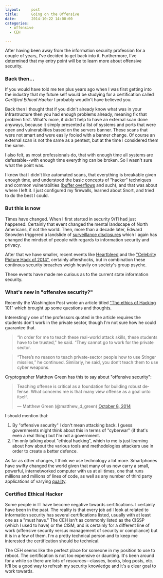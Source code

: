 ```yaml
---
layout:     post
title:      Going on the Offensive
date:       2014-10-22 14:00:00
categories:
  - offensive
  - CEH

---
```


After having been away from the information security profession for a couple of years, I've decided to get back into it. Furthermore, I've determined that my entry point will be to learn more about offensive security.

<!-- more -->

### Back then...

If you would have told me ten plus years ago when I was first getting into the industry that my future self would be studying for a certification called _Certified Ethical Hacker_ I probably woudln't have believed you.

Back then I thought that if you didn't already know what was in your infrastructure then you had enough problems already, meaning fix that problem first. What's more, it didn't help to have an external scan done anyways, because it simply presented a list of systems and ports that were open and vulnerabilties based on the servers banner. These scans that were not smart and were easily fooled with a banner change. Of course an external scan is not the same as a pentest, but at the time I considered them the same.

I also felt, as most professionals do, that with enough time all systems are defeatable--with enough time everything can be broken. So I wasn't sure what the point was.

I knew that I didn't like automated scans, that everything is breakable given enough time, and understood the basic concepts of "hacker" techniques and common vulnerabilties ([buffer overflows](http://insecure.org/stf/smashstack.html) and such), and that was about where I left it. I just configured my firewalls, learned about Snort, and tried to do the best I could.

### But this is now

Times have changed.  When I first started in security 9/11 had just happened. Certainly that event changed the mental landscape of North Americans, if not the world. Then, more than a decade later, Edward Snowden triggered a landslide of [surveillance disclosures](http://en.wikipedia.org/wiki/Global_surveillance_disclosures_(2013%E2%80%93present)) which I again has changed the mindset of people with regards to information security and privacy.

After that we have smaller, recent events like [Heartbleed](http://en.wikipedia.org/wiki/Heartbleed) and the ["Celebrity Picture Hack of 2014"](http://en.wikipedia.org/wiki/2014_celebrity_photo_leaks),  certainly aftershocks, but in combination these continous security breaches weigh heavily on society's group psyche.

These events have made me curious as to the current state information security.

### What's new in "offensive security?"

Recently the Washington Post wrote an article titled ["The ethics of Hacking 101"](http://www.washingtonpost.com/postlive/the-ethics-of-hacking-101/2014/10/07/39529518-4014-11e4-b0ea-8141703bbf6f_story.html) which brought up some questions and thoughts.

Interestingly one of the professors quoted in the article requires the students don't work in the private sector, though I'm not sure how he could guarantee that.

>“In order for me to teach these real-world attack skills, these students have to be trusted,” he said. “They cannot go to work for the private sector.

>“There’s no reason to teach private-sector people how to use Stinger missiles,” he continued. Similarly, he said, you don’t teach them to use cyber weapons.

Cryptographer Matthew Green has this to say about "offensive security":

<blockquote class="twitter-tweet" lang="en"><p>Teaching offense is critical as a foundation for building robust defense. What concerns me is that many view offense as a goal unto itself.</p>&mdash; Matthew Green (@matthew_d_green) <a href="https://twitter.com/matthew_d_green/status/519834073477705728">October 8, 2014</a></blockquote>
<script async src="//platform.twitter.com/widgets.js" charset="utf-8"></script>

I should mention that:

1. By "offensive security" I don't mean attacking back. I guess governments might think about this in terms of "cyberwar" (if that's even a real thing) but I'm not a government.
2. I'm only talking about "ethical hacking", which to me is just learning about how about the various tools and methodologies attackers use in order to create a better defence.

As far as other changes, I think we use technology a lot more. Smartphones have swifty changed the world given that many of us now carry a small, powerful, internetworked computer with us at all times, one that runs millions and millions of lines of code, as well as any number of third party applications of varying [quality](http://www.reuters.com/article/2014/10/14/us-snapchat-future-security-idUSKCN0I32UJ20141014).

### Certified Ethical Hacker

Some people in IT have become negative towards certifications. I certainly have been in the past. The reality is that every job ad I look at related to information security has several certifications listed, usually with at least one as a "must have." The CEH isn't as commonly listed as the CISSP (which I used to have) or the CISM, and is certainly for a different line of work (offensive security versus management of security or compliance) but it is in a few of them. I'm a pretty technical person and to keep me interested the certification should be technical.

The CEH seems like the perfect place for someone in my position to use to reboot. The certification is not too expensive or daunting. It's been around for a while so there are lots of resources--classes, books, blog posts, etc. It'll be a good way to refresh my security knowledge and it's a clear goal to work towards.
